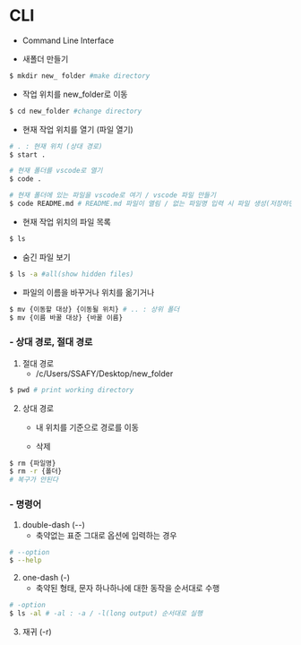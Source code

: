 # CLI
- Command Line Interface

- 새폴더 만들기
```bash
$ mkdir new_ folder #make directory
```

- 작업 위치를 new_folder로 이동
```bash
$ cd new_folder #change directory
```

- 현재 작업 위치를 열기 (파일 열기)
```bash
# . : 현재 위치 (상대 경로)
$ start .

# 현재 폴더를 vscode로 열기
$ code .

# 현재 폴더에 있는 파일을 vscode로 여기 / vscode 파일 만들기
$ code README.md # README.md 파일이 열림 / 없는 파일명 입력 시 파일 생성(저장하면)
```

- 현재 작업 위치의 파일 목록
```bash
$ ls
```

- 숨긴 파일 보기
```bash
$ ls -a #all(show hidden files)
```

- 파일의 이름을 바꾸거나 위치를 옮기거나
```bash
$ mv {이동할 대상} {이동될 위치} # .. : 상위 폴더
$ mv {이름 바꿀 대상} {바꿀 이름}
```


### - 상대 경로, 절대 경로
1. 절대 경로
    - /c/Users/SSAFY/Desktop/new_folder
```bash
$ pwd # print working directory
```

2. 상대 경로
    - 내 위치를 기준으로 경로를 이동

    - 삭제
```bash
$ rm {파일명}
$ rm -r {폴더}
# 복구가 안된다
```

### - 명령어
1. double-dash (--)
    - 축약없는 표준 그대로 옵션에 입력하는 경우
```bash
# --option
$ --help 
```
2. one-dash (-)
    - 축약된 형태, 문자 하나하나에 대한 동작을 순서대로 수행
```bash
# -option
$ ls -al # -al : -a / -l(long output) 순서대로 실행
```
3. 재귀 (-r)